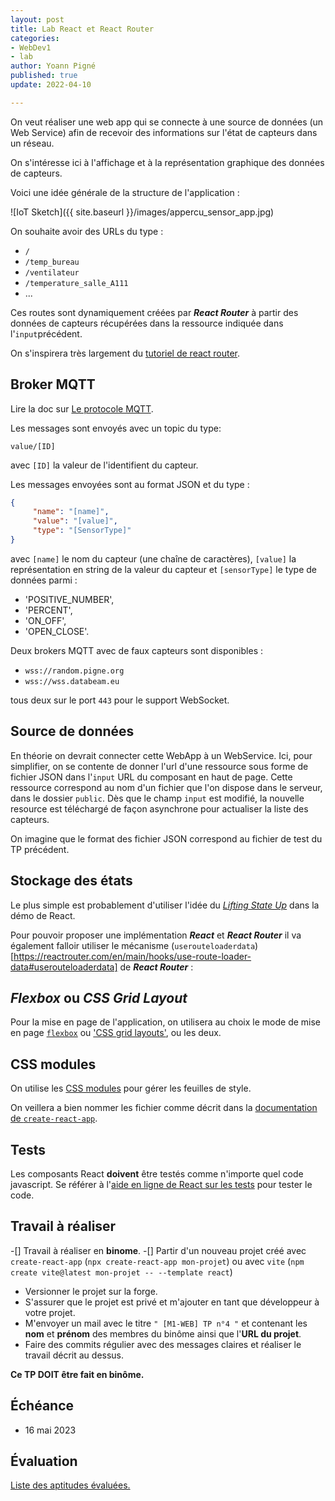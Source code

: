 ```yaml
---
layout: post
title: Lab React et React Router
categories:
- WebDev1
- lab
author: Yoann Pigné
published: true
update: 2022-04-10

---
```


On veut réaliser une web app qui se connecte à une source de données (un Web Service) afin de recevoir des informations  sur l'état de capteurs dans un réseau.

On s'intéresse ici à l'affichage et à la représentation graphique des données de capteurs.

Voici une idée générale de la structure de l'application :

![IoT Sketch]({{ site.baseurl }}/images/appercu_sensor_app.jpg)



On souhaite avoir des URLs du type : 

- `/` 
- `/temp_bureau`
- `/ventilateur`
- `/temperature_salle_A111`
- ...

Ces routes sont dynamiquement créées par ***React Router*** à partir des données de capteurs récupérées dans la ressource indiquée dans l'`input`précédent. 


On s'inspirera très largement du [tutoriel de react router](https://reactrouter.com/en/main/start/tutorial).


## Broker MQTT

Lire la doc sur [Le protocole MQTT](https://mosquitto.org/man/mqtt-7.html).

Les messages sont envoyés avec un topic du type:

```
value/[ID]
```

avec `[ID]` la valeur de l'identifient du capteur.

Les messages envoyées sont au format JSON et du type :

```JSON
{
     "name": "[name]",
     "value": "[value]",
     "type": "[SensorType]"
}
```

avec `[name]` le nom du capteur (une chaîne de caractères),  `[value]` la représentation en string de la valeur du capteur et `[sensorType]` le type de données parmi :

-  'POSITIVE_NUMBER',
-  'PERCENT',
-  'ON_OFF',
-  'OPEN_CLOSE'.


Deux brokers MQTT avec de faux capteurs sont disponibles : 

- `wss://random.pigne.org` 
- `wss://wss.databeam.eu`

tous deux sur le port `443`  pour le support WebSocket.

## Source de données 

En théorie on devrait connecter cette WebApp à un WebService. Ici, pour simplifier, on se contente de donner l'url d'une ressource sous forme de fichier JSON dans l'`input` URL du composant en haut de page. Cette ressource correspond au nom d'un fichier que l'on dispose dans le serveur, dans le dossier `public`. Dès que le champ `input` est modifié, la nouvelle resource est téléchargé de façon asynchrone pour actualiser la liste des capteurs. 

On imagine que le format des fichier JSON correspond au fichier de test du TP précédent. 


## Stockage des états       

Le plus simple est probablement d'utiliser  l'idée du [*Lifting State Up*](https://reactjs.org/tutorial/tutorial.html#lifting-state-up)  dans la démo de React. 

Pour pouvoir proposer une implémentation ***React*** et ***React Router***  il va également falloir utiliser le mécanisme (`userouteloaderdata`)[https://reactrouter.com/en/main/hooks/use-route-loader-data#userouteloaderdata] de ***React Router*** : 



## *Flexbox* ou *CSS Grid Layout*

Pour la mise en page de l'application, on utilisera au choix le mode de mise en page [`flexbox`](https://developer.mozilla.org/fr/docs/Web/CSS/Disposition_des_bo%C3%AEtes_flexibles_CSS/Utilisation_des_flexbox_en_CSS) ou ['CSS grid layouts'](https://developer.mozilla.org/en-US/docs/Web/CSS/CSS_Grid_Layout), ou les deux.

## CSS modules

On utilise les [CSS modules](https://github.com/css-modules/css-modules) pour gérer les feuilles de style. 

On veillera a bien nommer les fichier comme décrit dans la [documentation de `create-react-app`](https://facebook.github.io/create-react-app/docs/adding-a-css-modules-stylesheet).

## Tests

Les composants React **doivent** être testés comme n'importe quel code javascript. Se référer à l'[aide en ligne de React  sur les tests](https://fr.reactjs.org/docs/testing.html) pour tester le code. 

## Travail à réaliser

-[] Travail à réaliser en **binome**. 
-[] Partir d'un nouveau projet créé avec `create-react-app`  (`npx create-react-app mon-projet`) ou avec `vite` (`npm create vite@latest mon-projet -- --template react`) 
- Versionner le projet sur la forge.
- S'assurer que le  projet est privé et m'ajouter en tant que développeur à votre projet.
- M'envoyer un mail avec le titre `" [M1-WEB] TP n°4 "`  et contenant les  **nom** et  **prénom** des membres du binôme ainsi que l'**URL du projet**. 
- Faire des commits régulier avec des messages claires et réaliser le travail décrit au dessus. 

**Ce TP DOIT être fait en binôme.**


## Échéance

- 16 mai 2023

## Évaluation

[Liste des aptitudes évaluées.](/teaching/WebDev1#react--reactrouter--redux)

